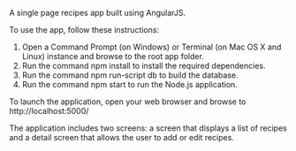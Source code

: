 A single page recipes app built using AngularJS.

To use the app, follow these instructions:

1. Open a Command Prompt (on Windows) or Terminal (on Mac OS X and Linux) instance and browse to the root app folder.
2. Run the command npm install to install the required dependencies.
3. Run the command npm run-script db to build the database.
4. Run the command npm start to run the Node.js application.

To launch the application, open your web browser and browse to http://localhost:5000/

The application includes two screens: a screen that displays a list of recipes and a detail screen that allows the user to add or edit recipes.
